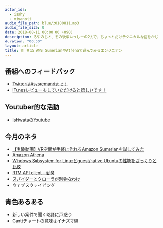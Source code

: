 ```yaml
---
actor_ids:
  - isshy
  - miyanoji
audio_file_path: blue/20180811.mp3
audio_file_size: 0
date: 2018-08-11 00:00:00 +0900
description: みやのじと、その後輩いっしーの2人で、ちょっとだけテクニカルな話をかじっちゃおう！という趣旨で始めた、systemand.onlineのサブチャンネル青です。
duration: "00:00"
layout: article
title: 青 ＃15 AWS SumerianやAthenaで遊んでみるエンジニアン
---
```

## 番組へのフィードバック
* [Twitterは#systemandまで！](https://twitter.com/search?q=%23systemand)
* [iTunesレビューもしていただけると嬉しいです！](https://itunes.apple.com/jp/podcast/systemand-online/id1205168408?mt=2)

## Youtuber的な活動
* [IshiwataのYoutube](https://www.youtube.com/channel/UC0dN6GcdwpQA-WdSfI2tmZQ)

## 今月のネタ
* [【実験動画】VR空間が手軽に作れるAmazon Sumerianを試してみた](https://www.youtube.com/watch?v=U5SYUqrGRNQ) 
* [Amazon Athena](https://aws.amazon.com/jp/athena/?sc_channel=PS&sc_campaign=acquisition_JP&sc_publisher=google&sc_medium=athena_b&sc_content=athena_bmm&sc_detail=%2Baws%20%2Bathena&sc_category=athena&sc_segment=174277177619&sc_matchtype=b&sc_country=JP&sc_brand=brand&ef_id=WpvbSwAAAKwt1gsP:20180811053638:s)
* [Windows Subsystem for Linuxとguest/native Ubuntuの性能をざっくりと比較](https://qiita.com/satoru_takeuchi/items/34e9568a9d9282bb37c2)
* [RTM API client - 勤怠](http://slackapi.github.io/node-slack-sdk/rtm_api#subscribing-to-presence-updates)
* [スパイダーとクローラが別物なわけ](https://neoinspire.net/archives/80)
* [ウェブスクレイピング](https://ja.wikipedia.org/wiki/%E3%82%A6%E3%82%A7%E3%83%96%E3%82%B9%E3%82%AF%E3%83%AC%E3%82%A4%E3%83%94%E3%83%B3%E3%82%B0)

## 青色あるある
* 新しい案件で聞く略語に戸惑う 
* Ganttチャートの意味はイナズマ線

